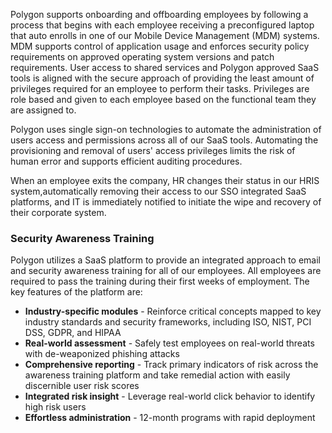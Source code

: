 Polygon supports onboarding and offboarding employees by following a process that begins with each employee receiving a preconfigured laptop that auto enrolls in one of our Mobile Device Management (MDM) systems. MDM supports control of application usage and enforces security policy requirements on approved operating system versions and patch requirements.  User access to shared services and Polygon approved SaaS tools is aligned with the secure approach of providing the least amount of privileges required for an employee to perform their tasks.  Privileges are role based and given to each employee based on the functional team they are assigned to.   

Polygon uses single sign-on technologies to automate the administration of users access and permissions across all of our SaaS tools.  Automating the provisioning and removal of users' access privileges limits the risk of human error and supports efficient auditing procedures. 

When an employee exits the company, HR changes their status in our HRIS system,automatically removing their access to our SSO integrated SaaS platforms, and IT is immediately notified to initiate the wipe and recovery of their corporate system.  

### Security Awareness Training

Polygon utilizes a SaaS platform to provide an integrated approach to email and security awareness training for all of our employees.  All employees are required to pass the training during their first weeks of employment.  The key features of the platform are:
  
- **Industry-specific modules** - Reinforce critical concepts mapped to key industry standards and security frameworks, including ISO, NIST, PCI DSS, GDPR, and HIPAA
- **Real-world assessment** -  Safely test employees on real-world threats with de-weaponized phishing attacks
- **Comprehensive reporting** - Track primary indicators of risk across the awareness training platform and take remedial action with easily discernible user risk scores
- **Integrated risk insight** - Leverage real-world click behavior to identify high risk users
- **Effortless administration** - 12-month programs with rapid deployment
